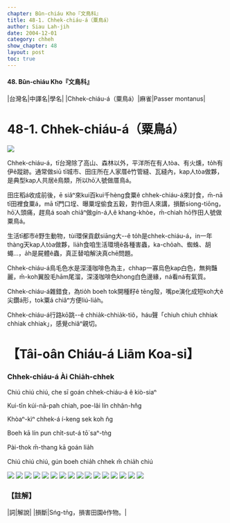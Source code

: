 ```yaml
---
chapter: Bûn-chiáu Kho『文鳥科』
title: 48-1. Chhek-chiáu-á（粟鳥á）
author: Siau Lah-jih
date: 2004-12-01    
category: chheh
show_chapter: 48
layout: post
toc: true
---
```


#### 48. Bûn-chiáu Kho『文鳥科』


|台灣名|中譯名|學名|
|Chhek-chiáu-á（粟鳥á）|麻雀|Passer montanus|


# 48-1. Chhek-chiáu-á（粟鳥á）

![](../too5/48/48-1-4.Chhek-chiáu-á.jpg)


Chhek-chiáu-á，tī台灣除了高山、森林以外，平洋所在有人tòa、有火燻，to̍h有伊ê蹤跡。通常做siū tī城市、田庄所在人家厝ê竹管縫、瓦縫內，kap人tòa做夥，是典型kap人共居ê鳥類，所以hō͘人號做厝鳥á。

田庄稻á收成前後，ē siâⁿ來kui百kui千hèng食粟ê chhek-chiáu-á來討食，m̄-nā tī田裡食粟á，mā tī門口埕、曝粟埕偷食五穀，對作田人來講，損斷siong-tiōng，hō͘人頭痛，趕鳥á soah chiâⁿ做gín-á人ê khang-khòe，m̄-chiah hō͘作田人號做粟鳥á。

生活tī都市ê野生動物，tùi環保貢獻siāng大--ê to̍h是chhek-chiáu-á，in一年thàng天kap人tòa做夥，lia̍h食咱生活環境ê各種害蟲，ka-cho̍ah、蜘蛛、胡蠅…，a̍h是屍體ê蟲，真正替咱解決真chē問題。

Chhek-chiáu-á鳥毛色水是深淺咖啡色為主，chhap一寡烏色kap白色，無夠豔麗，m̄-koh翼股毛hām尾溜，深淺咖啡色khong白色邊緣，ná看ná有氣質。

Chhek-chiáu-á雜錯食，為tio̍h boeh tok開種籽ê tēng殼，嘴pe演化成短koh大ê尖鑽á形，tok粟á chiâⁿ方便liú-lia̍h。

Chhek-chiáu-á行路kō͘跳--ê chhia̍k-chhia̍k-tiô，háu聲「chiuh chiuh chhiak chhiak chhiak」，感覺chiâⁿ親切。





# 【Tâi-oân Chiáu-á Liām Koa-si】

### **Chhek-chiáu-á Ài Chia̍h-chhek**


Chiú chiú chiú, che sī goán chhek-chiáu-á ê kiò-siaⁿ

Kui-tīn kúi-nā-pah chiah, poe-lâi lín chhân-hn̂g

Khòaⁿ-kìⁿ chhek-á í-keng sek koh n̂g

Boeh kā lín pun chi̍t-sut-á tō͘ saⁿ-tǹg

Pài-thok m̄-thang kā goán lia̍h

Chiú chiú chiú, gún boeh chia̍h chhek m̄ chia̍h chiú


 
![](../too5/48/48-1-1.Chhek-chiáu-á.jpg)
![](../too5/48/48-1-15.Chhek-chiáu-á.jpg)
![](../too5/48/48-1-3.Chhek-chiáu-á.jpg)
![](../too5/48/48-1-9.Chhek-chiáu-á.jpg)
![](../too5/48/48-1-10.Chhek-chiáu-á.jpg)
![](../too5/48/48-1-12.Chhek-chiáu-á.jpg)
![](../too5/48/48-1-6.Chhek-chiáu-á.jpg)
![](../too5/48/48-1-2.Chhek-chiáu-á.jpg)
![](../too5/48/48-1-7.Chhek-chiáu-á.jpg)
![](../too5/48/48-1-5.Chhek-chiáu-á.jpg)
![](../too5/48/48-1-8.Chhek-chiáu-á.jpg)
![](../too5/48/48-1-13.Chhek-chiáu-á.jpg)
![](../too5/48/48-1-14.Chhek-chiáu-á.jpg)
![](../too5/48/48-1-11.Chhek-chiáu-á.jpg)
![](../too5/48/48-1-17.Chhek-chiáu-á.jpg)
![](../too5/48/48-1-16.Chhek-chiáu-á.jpg)



### 【註解】

|詞|解說|
|損斷|Sńg-tn̄g，損害田園ê作物。|





